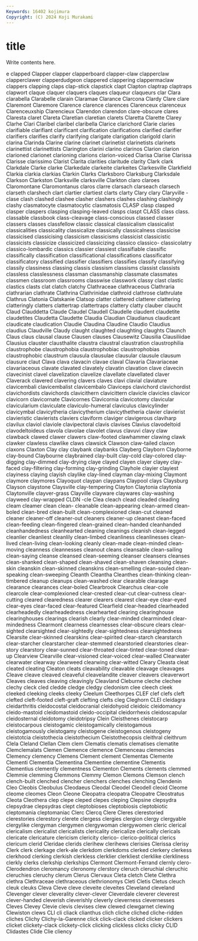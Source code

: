 ```yaml
---
Keywords: 16402 kojimura
Copyright: (C) 2024 Koji Murakami
---
```


# title

Write contents here.



e clapped Clapper clapper
clapperboard clapper-claw clapperclaw clapperclawer clapperdudgeon clappered clappering clappermaclaw clappers clapping
claps clap-stick clapstick clapt Clapton claptrap claptraps clapwort claque claquer
claquers claques claqueur claqueurs clar Clara clarabella Clarabelle clarain Claramae
Clarance Clarcona Clardy Clare clare Claremont Claremore Clarence clarence clarences
Clarenceux clarenceux Clarenceuxship Clarencieux Clarendon clarendon clare-obscure clares Claresta claret
Clareta Claretian claretian clarets Claretta Clarette Clarey Clarhe Clari Claribel
claribel claribella Clarice clarichord Clarie claries clarifiable clarifiant clarificant clarification
clarifications clarified clarifier clarifiers clarifies clarify clarifying clarigate clarigation clarigold
clarin clarina Clarinda Clarine clarine clarinet clarinetist clarinetists clarinets clarinettist
clarinettists Clarington clarini clarino clarinos Clarion clarion clarioned clarionet clarioning
clarions clarion-voiced Clarisa Clarise Clarissa Clarisse clarissimo Clarist Clarita clarities
claritude clarity Clark clark Clarkdale Clarke clarke Clarkedale clarkeite clarkeites
Clarkesville Clarkfield Clarkia clarkia clarkias Clarkin Clarks Clarksboro Clarksburg Clarksdale
Clarkson Clarkston Clarksville clarksville Clarkton claro claroes Claromontane Claromontanus claros
clarre clarsach clarseach clarsech clarseth clarshech clart clartier clartiest clarts
clarty Clary clary Claryville -clase clash clashed clashee clasher clashers
clashes clashing clashingly clashy clasmatocyte clasmatocytic clasmatosis CLASP clasp clasped
clasper claspers clasping clasping-leaved clasps claspt CLASS class class. classable
classbook class-cleavage class-conscious classed classer classers classes classfellow classic classical
classicalism classicalist classicalities classicality classicalize classically classicalness classicise classicised classicising
classicism classicisms classicist classicistic classicists classicize classicized classicizing classico classico-
classicolatry classico-lombardic classics classier classiest classifiable classific classifically classification classificational
classifications classificator classificatory classified classifier classifiers classifies classify classifying classily
classiness classing classis classism classisms classist classists classless classlessness classman
classmanship classmate classmates classmen classroom classrooms classwise classwork classy clast
clastic clastics clasts clat clatch clatchy Clathraceae clathraceous Clathraria clathrarian
clathrate Clathrina Clathrinidae clathroid clathrose clathrulate Clathrus Clatonia Clatskanie Clatsop
clatter clattered clatterer clattering clatteringly clatters clattertrap clattertraps clattery clatty
clauber claucht Claud Clauddetta Claude Claudel Claudell Claudelle claudent claudetite
claudetites Claudetta Claudette Claudia Claudian Claudianus claudicant claudicate claudication Claudie
Claudina Claudine Claudio Claudius claudius Claudville Claudy claught claughted claughting
claughts Claunch Claus claus clausal clause Clausen clauses Clausewitz Clausilia
Clausiliidae Clausius clauster clausthalite claustra claustral claustration claustrophilia claustrophobe claustrophobia
claustrophobiac claustrophobias claustrophobic claustrum clausula clausulae clausular clausule clausum clausure
claut Clava clava clavacin clavae claval Clavaria Clavariaceae clavariaceous clavate
clavated clavately clavatin clavation clave clavecin clavecinist clavel clavelization clavelize
clavellate clavellated claver Claverack clavered clavering clavers claves clavi clavial
claviature clavicembali clavicembalist clavicembalo Claviceps clavichord clavichordist clavichordists clavichords clavicithern
clavicittern clavicle clavicles clavicor clavicorn clavicornate Clavicornes Clavicornia clavicotomy clavicular
clavicularium claviculate claviculo-humeral claviculus clavicylinder clavicymbal clavicytheria clavicytherium clavicythetheria clavier
clavierist clavieristic clavierists claviers claviform claviger clavigerous claviharp clavilux claviol
claviole clavipectoral clavis clavises Clavius clavodeltoid clavodeltoideus clavola clavolae clavolet
clavus clavuvi clavy claw clawback clawed clawer clawers claw-footed clawhammer
clawing clawk clawker clawless clawlike claws clawsick Clawson claw-tailed claxon
claxons Claxton Clay clay claybank claybanks Clayberg Clayborn Clayborne clay-bound
Claybourne claybrained clay-built clay-cold clay-colored clay-digging clay-dimmed clay-drying claye clayed
clayen clayer clayey clay-faced clay-filtering clay-forming clay-grinding Clayhole clayier clayiest
clayiness claying clayish claylike clay-lined clayman clay-mixing Claymont claymore claymores
Clayoquot claypan claypans Claypool clays Claysburg Clayson claystone Claysville clay-tempering
Clayton Claytonia claytonia Claytonville clayver-grass Clayville clayware claywares clay-washing clayweed
clay-wrapped CLDN -cle Clea cleach clead cleaded cleading cleam cleamer
clean clean- cleanable clean-appearing clean-armed clean-boled clean-bred clean-built clean-complexioned clean-cut
cleaned cleaner cleaner-off cleaner-out cleaners cleaner-up cleanest clean-faced clean-feeding clean-fingered
clean-grained clean-handed cleanhanded cleanhandedness cleanhearted cleaning cleanings cleanish clean-legged cleanlier
cleanliest cleanlily clean-limbed cleanliness cleanlinesses clean-lived clean-living clean-looking cleanly clean-made
clean-minded clean-moving cleanness cleannesses cleanout cleans cleansable clean-sailing clean-saying cleanse
cleansed clean-seeming cleanser cleansers cleanses clean-shanked clean-shaped clean-shaved clean-shaven cleansing
clean-skin cleanskin clean-skinned cleanskins clean-smelling clean-souled clean-speaking clean-sweeping Cleanth Cleantha
Cleanthes clean-thinking clean-timbered cleanup cleanups clean-washed clear clearable clearage clearance
clearances clear-boled Clearbrook Clearchus clear-cole clearcole clear-complexioned clear-crested clear-cut clear-cutness
clear-cutting cleared clearedness clearer clearers clearest clear-eye clear-eyed clear-eyes clear-faced
clear-featured Clearfield clear-headed clearheaded clearheadedly clearheadedness clearhearted clearing clearinghouse clearinghouses
clearings clearish clearly clear-minded clearminded clear-mindedness Clearmont clearness clearnesses clear-obscure
clears clear-sighted clearsighted clear-sightedly clear-sightedness clearsightedness Clearsite clear-skinned clearskins clear-spirited
clear-starch clearstarch clear-starcher clearstarcher clear-stemmed clearstoried clearstories clear-story clearstory clear-sunned
clear-throated clear-tinted clear-toned clear-up Clearview Clearville clear-visioned clear-voiced clear-walled Clearwater
clearwater clearway clearweed clearwing clear-witted Cleary Cleasta cleat cleated cleating
Cleaton cleats cleavability cleavable cleavage cleavages Cleave cleave cleaved cleaveful
cleavelandite cleaver cleavers cleaverwort Cleaves cleaves cleaving cleavingly Cleavland Cleburne
cleche clechee clechy cleck cled cledde cledge cledgy cledonism clee
cleech cleek cleeked cleeking cleeks cleeky Cleelum Cleethorpes CLEF clef
clefs cleft clefted cleft-footed cleft-graft clefting clefts cleg Cleghorn CLEI
cleidagra cleidarthritis cleidocostal cleidocranial cleidohyoid cleidoic cleidomancy cleido-mastoid cleidomastoid cleido-occipital
cleidorrhexis cleidoscapular cleidosternal cleidotomy cleidotripsy Clein Cleisthenes cleistocarp cleistocarpous cleistogamic
cleistogamically cleistogamous cleistogamously cleistogamy cleistogene cleistogenous cleistogeny cleistotcia cleistothecia cleistothecium
Cleistothecopsis cleithral cleithrum Clela Cleland Clellan Clem clem Clematis clematis
clematises clematite Clemclemalats Clemen Clemence clemence Clemenceau clemencies Clemency clemency
Clemens Clement clement Clementas Clemente Clementi Clementia Clementina Clementine clementine
Clementis Clementius clemently clementness Clementon Clements clements clemmed Clemmie clemming
Clemmons Clemmy Clemon Clemons Clemson clench clench-built clenched clencher clenchers
clenches clenching Clendenin Cleo Cleobis Cleobulus Cleodaeus Cleodal Cleodel Cleodell
cleoid Cleome cleome cleomes Cleon Cleone Cleopatra cleopatra Cleopatre Cleostratus
Cleota Cleothera clep clepe cleped clepes cleping Clepsine clepsydra clepsydrae
clepsydras clept cleptobioses cleptobiosis cleptobiotic cleptomania cleptomaniac Clerc Clercq Clere
Cleres clerestoried clerestories clerestory clerete clergess clergies clergion clergy clergyable
clergylike clergyman clergymen clergywoman clergywomen cleric clerical clericalism clericalist clericalists
clericality clericalize clerically clericals clericate clericature clericism clericity clerico- clerico-political
clerics clericum clerid Cleridae clerids clerihew clerihews clerisies Clerissa clerisy
Clerk clerk clerkage clerk-ale clerkdom clerkdoms clerked clerkery clerkess clerkhood
clerking clerkish clerkless clerklier clerkliest clerklike clerkliness clerkly clerks clerkship
clerkships Clermont Clermont-Ferrand clernly clero- Clerodendron cleromancy cleronomy clerstory cleruch
cleruchial cleruchic cleruchies cleruchy clerum Clerus Clervaux Cleta cletch Clete
Clethra clethra Clethraceae clethraceous clethrionomys Cleti Cletis Cletus cleuch cleuk
cleuks Cleva Cleve cleve cleveite cleveites Cleveland cleveland Clevenger clever
cleverality clever-clever Cleverdale cleverer cleverest clever-handed cleverish cleverishly cleverly cleverness
clevernesses Cleves Clevey Clevie clevis clevises clew clewed clewgarnet clewing
Clewiston clews CLI cli cliack clianthus clich cliche cliched cliche-ridden
cliches Clichy Clichy-la-Garenne click click-clack clicked clicker clickers clicket clickety-clack
clickety-click clicking clickless clicks clicky CLID Clidastes Clide Clie cliency
